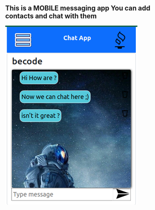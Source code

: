 ## This is a MOBILE messaging app You can add contacts and chat with them

!["screen shot"](screenshot.png)